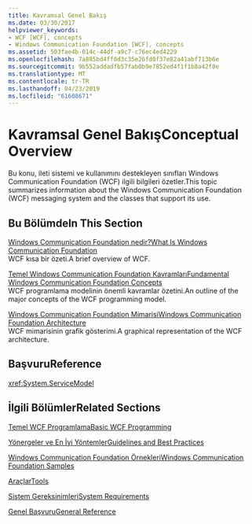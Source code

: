 ```yaml
---
title: Kavramsal Genel Bakış
ms.date: 03/30/2017
helpviewer_keywords:
- WCF [WCF], concepts
- Windows Communication Foundation [WCF], concepts
ms.assetid: 503fae4b-014c-44df-a9c7-c76ec4ed4229
ms.openlocfilehash: 7a885bd4ff0d3c35e26fd0f37e82a41abf713b6e
ms.sourcegitcommit: 9b552addadfb57fab0b9e7852ed4f1f1b8a42f8e
ms.translationtype: MT
ms.contentlocale: tr-TR
ms.lasthandoff: 04/23/2019
ms.locfileid: "61608671"
---
```

# <a name="conceptual-overview"></a><span data-ttu-id="ef6db-102">Kavramsal Genel Bakış</span><span class="sxs-lookup"><span data-stu-id="ef6db-102">Conceptual Overview</span></span>
<span data-ttu-id="ef6db-103">Bu konu, ileti sistemi ve kullanımını destekleyen sınıfları Windows Communication Foundation (WCF) ilgili bilgileri özetler.</span><span class="sxs-lookup"><span data-stu-id="ef6db-103">This topic summarizes information about the Windows Communication Foundation (WCF) messaging system and the classes that support its use.</span></span>  
  
## <a name="in-this-section"></a><span data-ttu-id="ef6db-104">Bu Bölümde</span><span class="sxs-lookup"><span data-stu-id="ef6db-104">In This Section</span></span>  
 [<span data-ttu-id="ef6db-105">Windows Communication Foundation nedir?</span><span class="sxs-lookup"><span data-stu-id="ef6db-105">What Is Windows Communication Foundation</span></span>](../../../docs/framework/wcf/whats-wcf.md)  
 <span data-ttu-id="ef6db-106">WCF kısa bir özeti.</span><span class="sxs-lookup"><span data-stu-id="ef6db-106">A brief overview of WCF.</span></span>  
  
 [<span data-ttu-id="ef6db-107">Temel Windows Communication Foundation Kavramları</span><span class="sxs-lookup"><span data-stu-id="ef6db-107">Fundamental Windows Communication Foundation Concepts</span></span>](../../../docs/framework/wcf/fundamental-concepts.md)  
 <span data-ttu-id="ef6db-108">WCF programlama modelinin önemli kavramlar özetini.</span><span class="sxs-lookup"><span data-stu-id="ef6db-108">An outline of the major concepts of the WCF programming model.</span></span>  
  
 [<span data-ttu-id="ef6db-109">Windows Communication Foundation Mimarisi</span><span class="sxs-lookup"><span data-stu-id="ef6db-109">Windows Communication Foundation Architecture</span></span>](../../../docs/framework/wcf/architecture.md)  
 <span data-ttu-id="ef6db-110">WCF mimarisinin grafik gösterimi.</span><span class="sxs-lookup"><span data-stu-id="ef6db-110">A graphical representation of the WCF architecture.</span></span>  
  
## <a name="reference"></a><span data-ttu-id="ef6db-111">Başvuru</span><span class="sxs-lookup"><span data-stu-id="ef6db-111">Reference</span></span>  
 <xref:System.ServiceModel>  
  
## <a name="related-sections"></a><span data-ttu-id="ef6db-112">İlgili Bölümler</span><span class="sxs-lookup"><span data-stu-id="ef6db-112">Related Sections</span></span>  
 [<span data-ttu-id="ef6db-113">Temel WCF Programlama</span><span class="sxs-lookup"><span data-stu-id="ef6db-113">Basic WCF Programming</span></span>](../../../docs/framework/wcf/basic-wcf-programming.md)  
  
 [<span data-ttu-id="ef6db-114">Yönergeler ve En İyi Yöntemler</span><span class="sxs-lookup"><span data-stu-id="ef6db-114">Guidelines and Best Practices</span></span>](../../../docs/framework/wcf/guidelines-and-best-practices.md)  
  
 [<span data-ttu-id="ef6db-115">Windows Communication Foundation Örnekleri</span><span class="sxs-lookup"><span data-stu-id="ef6db-115">Windows Communication Foundation Samples</span></span>](../../../docs/framework/wcf/samples/index.md)  
  
 [<span data-ttu-id="ef6db-116">Araçlar</span><span class="sxs-lookup"><span data-stu-id="ef6db-116">Tools</span></span>](../../../docs/framework/wcf/diagnostics/exceptions-reference/tools.md)  
  
 [<span data-ttu-id="ef6db-117">Sistem Gereksinimleri</span><span class="sxs-lookup"><span data-stu-id="ef6db-117">System Requirements</span></span>](../../../docs/framework/wcf/wcf-system-requirements.md)  
  
 [<span data-ttu-id="ef6db-118">Genel Başvuru</span><span class="sxs-lookup"><span data-stu-id="ef6db-118">General Reference</span></span>](../../../docs/framework/wcf/general-reference.md)
